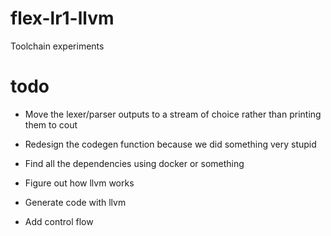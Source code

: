 # flex-lr1-llvm
Toolchain experiments
# todo
- Move the lexer/parser outputs to a stream of choice rather than printing them to cout

- Redesign the codegen function because we did something very stupid
- Find all the dependencies using docker or something

- Figure out how llvm works
- Generate code with llvm

- Add control flow
